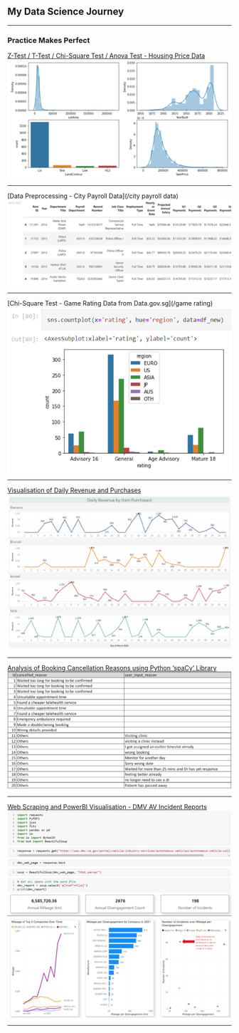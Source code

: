## My Data Science Journey

---

### Practice Makes Perfect 

[Z-Test / T-Test / Chi-Square Test / Anova Test - Housing Price Data](/sample_page)
<img src="images/Overview.png?raw=true"/>

---
[Data Preprocessing - City Payroll Data](/city payroll data)
<img src="images/city payroll_city payroll data.png?raw=true"/>

---
[Chi-Square Test - Game Rating Data from Data.gov.sg](/game rating)
<img src="images/count_of_game_rating_by_region.png?raw=true"/>

---
<a href="https://usebrain1.github.io/pdf/Daily Revenue and Purchases.pdf">Visualisation of Daily Revenue and Purchases</a>
<img src="images/Daily_Revenue/Graph.PNG?raw=true"/>

---
<a href="https://usebrain1.github.io/pdf/Analysis of Booking Cancellation Reasons.pdf">Analysis of Booking Cancellation Reasons using Python ‘spaCy’ Library</a>
<img src="images/Cancellation Reasons.PNG?raw=true"/>

---
<a href="https://usebrain1.github.io/pdf/Web Scraping and PowerBI Visualisation - DMV AV Incident Report.pdf">Web Scraping and PowerBI Visualisation - DMV AV Incident Reports</a>
<img src="images/Web Scraping Beautiful Soup (DMV AV Report).PNG?raw=true"/>
<img src="images/PowerBI Visualisation (DMV AV Report).PNG?raw=true"/>

---

